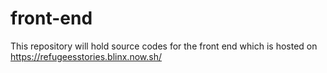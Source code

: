 # front-end
This repository will hold source codes for the front end which is hosted on https://refugeesstories.blinx.now.sh/
